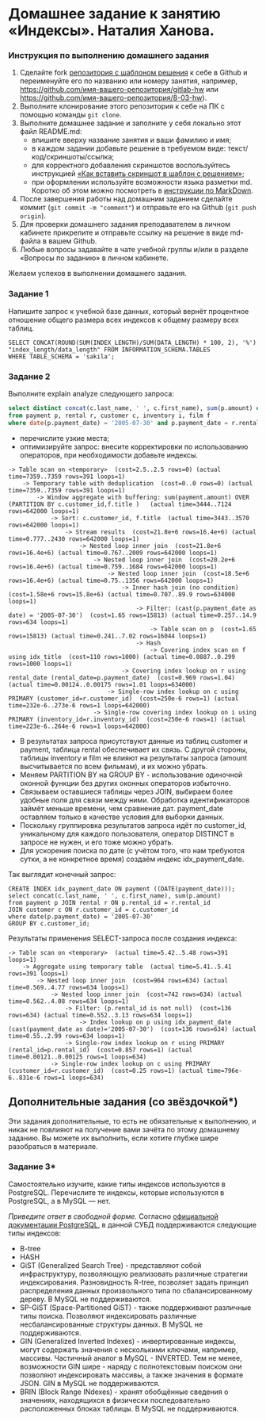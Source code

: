 # Домашнее задание к занятию «Индексы». Наталия Ханова.

### Инструкция по выполнению домашнего задания

1. Сделайте fork [репозитория c шаблоном решения](https://github.com/netology-code/sys-pattern-homework) к себе в Github и переименуйте его по названию или номеру занятия, например, https://github.com/имя-вашего-репозитория/gitlab-hw или https://github.com/имя-вашего-репозитория/8-03-hw).
2. Выполните клонирование этого репозитория к себе на ПК с помощью команды `git clone`.
3. Выполните домашнее задание и заполните у себя локально этот файл README.md:
   - впишите вверху название занятия и ваши фамилию и имя;
   - в каждом задании добавьте решение в требуемом виде: текст/код/скриншоты/ссылка;
   - для корректного добавления скриншотов воспользуйтесь инструкцией [«Как вставить скриншот в шаблон с решением»](https://github.com/netology-code/sys-pattern-homework/blob/main/screen-instruction.md);
   - при оформлении используйте возможности языка разметки md. Коротко об этом можно посмотреть в [инструкции по MarkDown](https://github.com/netology-code/sys-pattern-homework/blob/main/md-instruction.md).
4. После завершения работы над домашним заданием сделайте коммит (`git commit -m "comment"`) и отправьте его на Github (`git push origin`).
5. Для проверки домашнего задания преподавателем в личном кабинете прикрепите и отправьте ссылку на решение в виде md-файла в вашем Github.
6. Любые вопросы задавайте в чате учебной группы и/или в разделе «Вопросы по заданию» в личном кабинете.

Желаем успехов в выполнении домашнего задания.

### Задание 1

Напишите запрос к учебной базе данных, который вернёт процентное отношение общего размера всех индексов к общему размеру всех таблиц.

```
SELECT CONCAT(ROUND(SUM(INDEX_LENGTH)/SUM(DATA_LENGTH) * 100, 2), '%') 
"index_length/data_length" FROM INFORMATION_SCHEMA.TABLES
WHERE TABLE_SCHEMA = 'sakila';
```



### Задание 2

Выполните explain analyze следующего запроса:
```sql
select distinct concat(c.last_name, ' ', c.first_name), sum(p.amount) over (partition by c.customer_id, f.title)
from payment p, rental r, customer c, inventory i, film f
where date(p.payment_date) = '2005-07-30' and p.payment_date = r.rental_date and r.customer_id = c.customer_id and i.inventory_id = r.inventory_id
```
- перечислите узкие места;
- оптимизируйте запрос: внесите корректировки по использованию операторов, при необходимости добавьте индексы.


```
-> Table scan on <temporary>  (cost=2.5..2.5 rows=0) (actual time=7359..7359 rows=391 loops=1)
    -> Temporary table with deduplication  (cost=0..0 rows=0) (actual time=7359..7359 rows=391 loops=1)
        -> Window aggregate with buffering: sum(payment.amount) OVER (PARTITION BY c.customer_id,f.title )   (actual time=3444..7124 rows=642000 loops=1)
            -> Sort: c.customer_id, f.title  (actual time=3443..3570 rows=642000 loops=1)
                -> Stream results  (cost=21.8e+6 rows=16.4e+6) (actual time=0.777..2430 rows=642000 loops=1)
                    -> Nested loop inner join  (cost=21.8e+6 rows=16.4e+6) (actual time=0.767..2009 rows=642000 loops=1)
                        -> Nested loop inner join  (cost=20.2e+6 rows=16.4e+6) (actual time=0.759..1684 rows=642000 loops=1)
                            -> Nested loop inner join  (cost=18.5e+6 rows=16.4e+6) (actual time=0.75..1356 rows=642000 loops=1)
                                -> Inner hash join (no condition)  (cost=1.58e+6 rows=15.8e+6) (actual time=0.707..89.9 rows=634000 loops=1)
                                    -> Filter: (cast(p.payment_date as date) = '2005-07-30')  (cost=1.65 rows=15813) (actual time=0.257..14.9 rows=634 loops=1)
                                        -> Table scan on p  (cost=1.65 rows=15813) (actual time=0.241..7.02 rows=16044 loops=1)
                                    -> Hash
                                        -> Covering index scan on f using idx_title  (cost=110 rows=1000) (actual time=0.0887..0.299 rows=1000 loops=1)
                                -> Covering index lookup on r using rental_date (rental_date=p.payment_date)  (cost=0.969 rows=1.04) (actual time=0.00124..0.00175 rows=1.01 loops=634000)
                            -> Single-row index lookup on c using PRIMARY (customer_id=r.customer_id)  (cost=250e-6 rows=1) (actual time=232e-6..273e-6 rows=1 loops=642000)
                        -> Single-row covering index lookup on i using PRIMARY (inventory_id=r.inventory_id)  (cost=250e-6 rows=1) (actual time=223e-6..264e-6 rows=1 loops=642000)
```

- В результатах запроса присутствуют данные из таблиц customer и payment, таблица rental обеспечивает их связь. С другой стороны, таблицы inventory и film не влияют на результаты запроса (amount высчитывается по всем фильмам), и их можно убрать.
- Меняем PARTITION BY на GROUP BY - использование одиночной оконной функции без других оконных операторов избыточно.
- Связываем оставшиеся таблицы через JOIN, выбираем более удобные поля для связи между ними. Обработка идентификаторов займёт меньше времени, чем сравнение дат. payment_date оставляем только в качестве условия для выборки данных. 
- Поскольку группировка результатов запроса идёт по customer_id, уникальному для каждого пользователя, оператор DISTINCT в запросе не нужен, и его тоже можно убрать.   
- Для ускорения поиска по дате (с учётом того, что нам требуются сутки, а не конкретное время) создаём индекс idx_payment_date. 

Так выглядит конечный запрос:
```
CREATE INDEX idx_payment_date ON payment ((DATE(payment_date)));
select concat(c.last_name, ' ', c.first_name), sum(p.amount)
from payment p JOIN rental r ON p.rental_id = r.rental_id 
JOIN customer c ON r.customer_id = c.customer_id 
where date(p.payment_date) = '2005-07-30'
GROUP BY c.customer_id;
```

Результаты применения SELECT-запроса после создания индекса:
```
-> Table scan on <temporary>  (actual time=5.42..5.48 rows=391 loops=1)
    -> Aggregate using temporary table  (actual time=5.41..5.41 rows=391 loops=1)
        -> Nested loop inner join  (cost=964 rows=634) (actual time=0.569..4.77 rows=634 loops=1)
            -> Nested loop inner join  (cost=742 rows=634) (actual time=0.562..4.08 rows=634 loops=1)
                -> Filter: (p.rental_id is not null)  (cost=136 rows=634) (actual time=0.552..3.13 rows=634 loops=1)
                    -> Index lookup on p using idx_payment_date (cast(payment_date as date)='2005-07-30')  (cost=136 rows=634) (actual time=0.55..2.99 rows=634 loops=1)
                -> Single-row index lookup on r using PRIMARY (rental_id=p.rental_id)  (cost=0.857 rows=1) (actual time=0.00121..0.00125 rows=1 loops=634)
            -> Single-row index lookup on c using PRIMARY (customer_id=r.customer_id)  (cost=0.25 rows=1) (actual time=796e-6..831e-6 rows=1 loops=634)
```

## Дополнительные задания (со звёздочкой*)
Эти задания дополнительные, то есть не обязательные к выполнению, и никак не повлияют на получение вами зачёта по этому домашнему заданию. Вы можете их выполнить, если хотите глубже шире разобраться в материале.

### Задание 3*

Самостоятельно изучите, какие типы индексов используются в PostgreSQL. Перечислите те индексы, которые используются в PostgreSQL, а в MySQL — нет.

*Приведите ответ в свободной форме.*
Согласно [официальной документации PostgreSQL](https://postgrespro.ru/docs/postgresql/9.6/indexes-types), в данной СУБД поддерживаются следующие типы индексов:
- B-tree
- HASH
- GiST (Generalized Search Tree) - представляют собой инфраструктуру, позволяющую реализовать различные стратегии индексирования. Разновидность R-tree, позволяет задать принцип распределения данных произвольного типа по сбалансированному дереву. В MySQL не поддерживаются. 
- SP-GiST (Space-Partitioned GiST) - также поддерживают различные типы поиска. Позволяют индексировать различные несбалансированные структуры данных. В MySQL не поддерживаются. 
- GIN (Generalized Inverted Indexes) - инвертированные индексы, могут содержать значения с несколькими ключами, например, массивы. Частичный аналог в MySQL - INVERTED. Тем не менее, возможности GIN шире - наряду с полнотекстовым поиском они позволяют индексировать массивы, а также значения в формате JSON. GIN в MySQL не поддерживаются. 
- BRIN (Block Range INdexes) - хранят обобщённые сведения о значениях, находящихся в физически последовательно расположенных блоках таблицы. В MySQL не поддерживаются. 
